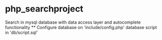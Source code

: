 # php_searchproject
Search in mysql database with data access layer and autocomplete functionality
** Configure database on 'include/config.php' database script in 'db/script.sql'
